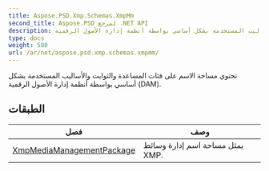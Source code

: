 ```yaml
---
title: Aspose.PSD.Xmp.Schemas.XmpMm
second_title: Aspose.PSD لمرجع .NET API
description: تحتوي مساحة الاسم على فئات المساعدة والثوابت والأساليب المستخدمة بشكل أساسي بواسطة أنظمة إدارة الأصول الرقمية DAM.
type: docs
weight: 580
url: /ar/net/aspose.psd.xmp.schemas.xmpmm/
---
```

تحتوي مساحة الاسم على فئات المساعدة والثوابت والأساليب المستخدمة بشكل أساسي بواسطة أنظمة إدارة الأصول الرقمية (DAM).

## الطبقات

| فصل | وصف |
| --- | --- |
| [XmpMediaManagementPackage](./xmpmediamanagementpackage/) | يمثل مساحة اسم إدارة وسائط XMP. |


